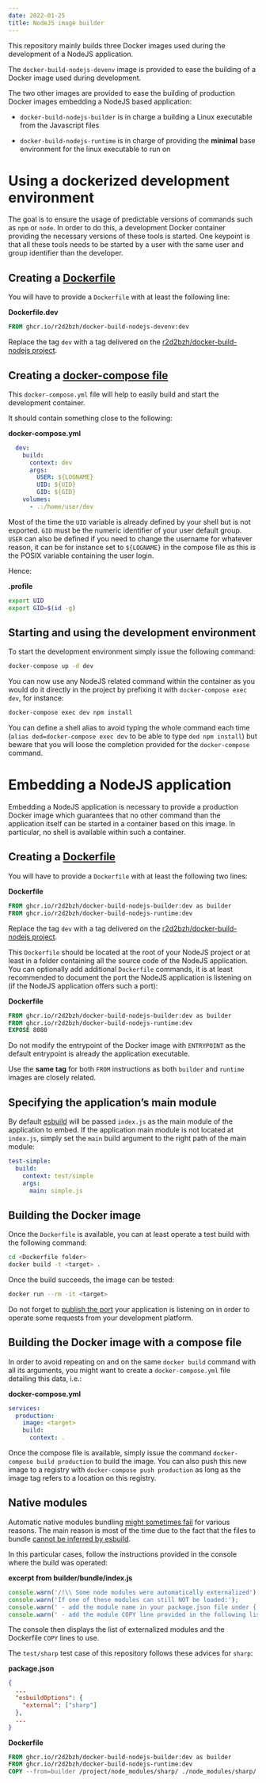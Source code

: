 ```yaml
---
date: 2022-01-25
title: NodeJS image builder
---
```


This repository mainly builds three Docker images used during the development of a NodeJS application.

The `docker-build-nodejs-devenv` image is provided to ease the building of a Docker image used during development.

The two other images are provided to ease the building of production Docker images embedding a NodeJS based application:

-   `docker-build-nodejs-builder` is in charge a building a Linux executable from the Javascript files

-   `docker-build-nodejs-runtime` is in charge of providing the **minimal** base environment for the linux executable to run on

# Using a dockerized development environment

The goal is to ensure the usage of predictable versions of commands such as `npm` or `node`. In order to do this, a development Docker container providing the necessary versions of these tools is started. One keypoint is that all these tools needs to be started by a user with the same user and group identifier than the developer.

## Creating a [Dockerfile](https://docs.docker.com/engine/reference/builder/)

You will have to provide a `Dockerfile` with at least the following line:

<div class="formalpara-title">

**Dockerfile.dev**

</div>

``` Dockerfile
FROM ghcr.io/r2d2bzh/docker-build-nodejs-devenv:dev
```

<div class="important">

Replace the tag `dev` with a tag delivered on the [r2d2bzh/docker-build-nodejs project](https://github.com/r2d2bzh/docker-build-nodejs).

</div>

## Creating a [docker-compose file](https://docs.docker.com/compose/compose-file/)

This `docker-compose.yml` file will help to easily build and start the development container.

It should contain something close to the following:

<div class="formalpara-title">

**docker-compose.yml**

</div>

``` YAML
  dev:
    build:
      context: dev
      args:
        USER: ${LOGNAME}
        UID: ${UID}
        GID: ${GID}
    volumes:
      - .:/home/user/dev
```

<div class="tip">

Most of the time the `UID` variable is already defined by your shell but is not exported. `GID` must be the numeric identifier of your user default group. `USER` can also be defined if you need to change the username for whatever reason, it can be for instance set to `${LOGNAME}` in the compose file as this is the POSIX variable containing the user login.

Hence:

<div class="formalpara-title">

**.profile**

</div>

``` sh
export UID
export GID=$(id -g)
```

</div>

## Starting and using the development environment

To start the development environment simply issue the following command:

``` Bash
docker-compose up -d dev
```

You can now use any NodeJS related command within the container as you would do it directly in the project by prefixing it with `docker-compose exec dev`, for instance:

``` Bash
docker-compose exec dev npm install
```

<div class="tip">

You can define a shell alias to avoid typing the whole command each time (`alias ded=docker-compose exec dev` to be able to type `ded npm install`) but beware that you will loose the completion provided for the `docker-compose` command.

</div>

# Embedding a NodeJS application

Embedding a NodeJS application is necessary to provide a production Docker image which guarantees that no other command than the application itself can be started in a container based on this image. In particular, no shell is available within such a container.

## Creating a [Dockerfile](https://docs.docker.com/engine/reference/builder/)

You will have to provide a `Dockerfile` with at least the following two lines:

<div class="formalpara-title">

**Dockerfile**

</div>

``` Dockerfile
FROM ghcr.io/r2d2bzh/docker-build-nodejs-builder:dev as builder
FROM ghcr.io/r2d2bzh/docker-build-nodejs-runtime:dev
```

<div class="important">

Replace the tag `dev` with a tag delivered on the [r2d2bzh/docker-build-nodejs project](https://github.com/r2d2bzh/docker-build-nodejs).

</div>

This `Dockerfile` should be located at the root of your NodeJS project or at least in a folder containing all the source code of the NodeJS application. You can optionally add additional `Dockerfile` commands, it is at least recommended to document the port the NodeJS application is listening on (if the NodeJS application offers such a port):

<div class="formalpara-title">

**Dockerfile**

</div>

``` Dockerfile
FROM ghcr.io/r2d2bzh/docker-build-nodejs-builder:dev as builder
FROM ghcr.io/r2d2bzh/docker-build-nodejs-runtime:dev
EXPOSE 8080
```

<div class="warning">

Do not modify the entrypoint of the Docker image with `ENTRYPOINT` as the default entrypoint is already the application executable.

</div>

<div class="warning">

Use the **same tag** for both `FROM` instructions as both `builder` and `runtime` images are closely related.

</div>

## Specifying the application’s main module

By default [esbuild](https://esbuild.github.io/) will be passed `index.js` as the main module of the application to embed. If the application main module is not located at `index.js`, simply set the `main` build argument to the right path of the main module:

``` yaml
test-simple:
  build:
    context: test/simple
    args:
      main: simple.js
```

## Building the Docker image

Once the `Dockerfile` is available, you can at least operate a test build with the following command:

``` Bash
cd <Dockerfile folder>
docker build -t <target> .
```

Once the build succeeds, the image can be tested:

``` Bash
docker run --rm -it <target>
```

<div class="tip">

Do not forget to [publish the port](https://docs.docker.com/engine/reference/commandline/run/#publish-or-expose-port—​p---expose) your application is listening on in order to operate some requests from your development platform.

</div>

## Building the Docker image with a compose file

In order to avoid repeating on and on the same `docker build` command with all its arguments, you might want to create a `docker-compose.yml` file detailing this data, i.e.:

<div class="formalpara-title">

**docker-compose.yml**

</div>

``` YAML
services:
  production:
    image: <target>
    build:
      context: .
```

Once the compose file is available, simply issue the command `docker-compose build production` to build the image. You can also push this new image to a registry with `docker-compose push production` as long as the image tag refers to a location on this registry.

## Native modules

Automatic native modules bundling [might sometimes fail](https://github.com/evanw/esbuild/issues/1051) for various reasons. The main reason is most of the time due to the fact that the files to bundle [cannot be inferred by esbuild](https://github.com/evanw/esbuild/issues/1051#issuecomment-807732496).

In this particular cases, follow the instructions provided in the console where the build was operated:

<div class="formalpara-title">

**excerpt from builder/bundle/index.js**

</div>

``` javascript
console.warn('/!\\ Some node modules were automatically externalized');
console.warn('If one of these modules can still NOT be loaded:');
console.warn(' - add the module name in your package.json file under { esbuildOptions: { external: [...] } }');
console.warn(' - add the module COPY line provided in the following list at the end of your Dockerfile');
```

The console then displays the list of externalized modules and the Dockerfile `COPY` lines to use.

The `test/sharp` test case of this repository follows these advices for `sharp`:

<div class="formalpara-title">

**package.json**

</div>

``` json
{
  ...
  "esbuildOptions": {
    "external": ["sharp"]
  },
  ...
}
```

<div class="formalpara-title">

**Dockerfile**

</div>

``` dockerfile
FROM ghcr.io/r2d2bzh/docker-build-nodejs-builder:dev as builder
FROM ghcr.io/r2d2bzh/docker-build-nodejs-runtime:dev
COPY --from=builder /project/node_modules/sharp/ ./node_modules/sharp/
```
